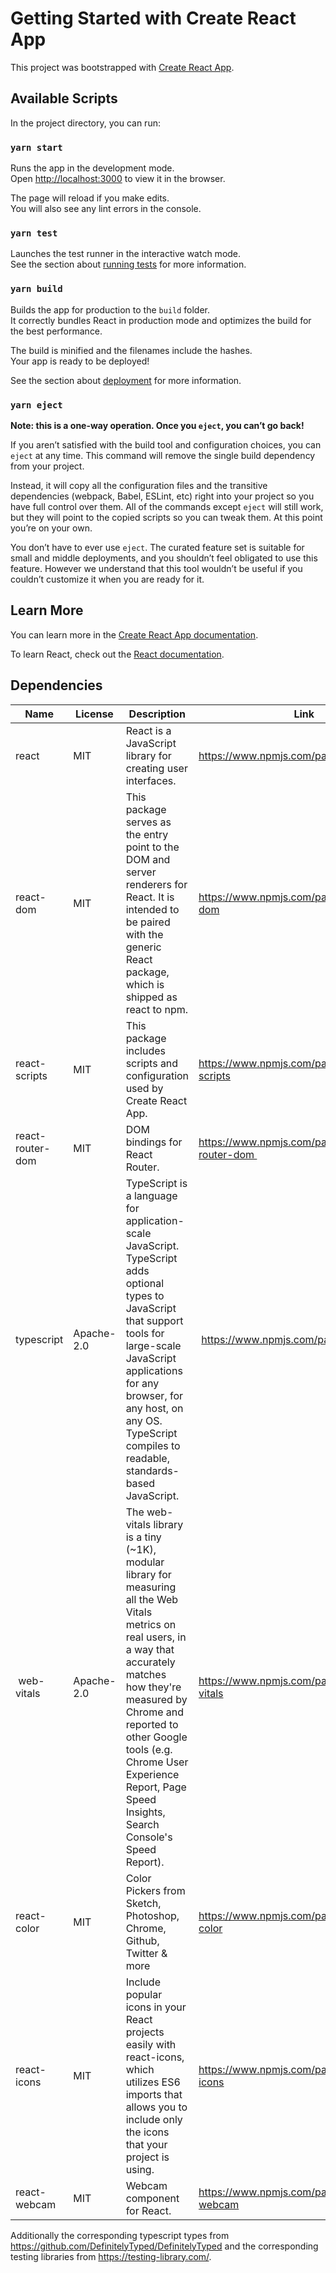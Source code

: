 # Getting Started with Create React App

This project was bootstrapped with [Create React App](https://github.com/facebook/create-react-app).

## Available Scripts

In the project directory, you can run:

### `yarn start`

Runs the app in the development mode.\
Open [http://localhost:3000](http://localhost:3000) to view it in the browser.

The page will reload if you make edits.\
You will also see any lint errors in the console.

### `yarn test`

Launches the test runner in the interactive watch mode.\
See the section about [running tests](https://facebook.github.io/create-react-app/docs/running-tests) for more information.

### `yarn build`

Builds the app for production to the `build` folder.\
It correctly bundles React in production mode and optimizes the build for the best performance.

The build is minified and the filenames include the hashes.\
Your app is ready to be deployed!

See the section about [deployment](https://facebook.github.io/create-react-app/docs/deployment) for more information.

### `yarn eject`

**Note: this is a one-way operation. Once you `eject`, you can’t go back!**

If you aren’t satisfied with the build tool and configuration choices, you can `eject` at any time. This command will remove the single build dependency from your project.

Instead, it will copy all the configuration files and the transitive dependencies (webpack, Babel, ESLint, etc) right into your project so you have full control over them. All of the commands except `eject` will still work, but they will point to the copied scripts so you can tweak them. At this point you’re on your own.

You don’t have to ever use `eject`. The curated feature set is suitable for small and middle deployments, and you shouldn’t feel obligated to use this feature. However we understand that this tool wouldn’t be useful if you couldn’t customize it when you are ready for it.

## Learn More

You can learn more in the [Create React App documentation](https://facebook.github.io/create-react-app/docs/getting-started).

To learn React, check out the [React documentation](https://reactjs.org/).


## Dependencies

| Name        | License       | Description  | Link |
| ----------- | ------------- | ------------ | ---- |
| react | MIT | React is a JavaScript library for creating user interfaces. | https://www.npmjs.com/package/react |
| react-dom | MIT | This package serves as the entry point to the DOM and server renderers for React. It is intended to be paired with the generic React package, which is shipped as react to npm. | https://www.npmjs.com/package/react-dom |
| react-scripts | MIT | This package includes scripts and configuration used by Create React App. | https://www.npmjs.com/package/react-scripts |
| react-router-dom | MIT | DOM bindings for React Router. | https://www.npmjs.com/package/react-router-dom |
| typescript | Apache-2.0 | TypeScript is a language for application-scale JavaScript. TypeScript adds optional types to JavaScript that support tools for large-scale JavaScript applications for any browser, for any host, on any OS. TypeScript compiles to readable, standards-based JavaScript. | https://www.npmjs.com/package/typescript |
| web-vitals | Apache-2.0 | The web-vitals library is a tiny (~1K), modular library for measuring all the Web Vitals metrics on real users, in a way that accurately matches how they're measured by Chrome and reported to other Google tools (e.g. Chrome User Experience Report, Page Speed Insights, Search Console's Speed Report). | https://www.npmjs.com/package/web-vitals |
| react-color | MIT | Color Pickers from Sketch, Photoshop, Chrome, Github, Twitter & more | https://www.npmjs.com/package/react-color |
| react-icons | MIT | Include popular icons in your React projects easily with react-icons, which utilizes ES6 imports that allows you to include only the icons that your project is using. | https://www.npmjs.com/package/react-icons |
| react-webcam | MIT | Webcam component for React. | https://www.npmjs.com/package/react-webcam |

Additionally the corresponding typescript types from https://github.com/DefinitelyTyped/DefinitelyTyped and the corresponding testing libraries from https://testing-library.com/. 
